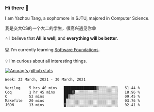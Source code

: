 ### Hi there 👋
I am Yazhou Tang, a sophomore in SJTU, majored in Computer Science.

我是交大CS的一个大二的学生，很高兴遇见你:smile:

:star: I believe that **All is well**, and **everything will be better**.

:computer: I'm currently learning [Software Foundations](https://softwarefoundations.cis.upenn.edu/).

:bulb: I'm curious about all interesting things.

[![Anurag's github stats](https://github-readme-stats.vercel.app/api?username=ADSWT518&count_private=true)](https://github.com/anuraghazra/github-readme-stats)

<!--START_SECTION:waka-->
```text
Week: 23 March, 2021 - 30 March, 2021

Verilog    5 hrs 40 mins   ███████████████▒░░░░░░░░░   61.44 % 
Coq        1 hr 45 mins    ████▓░░░░░░░░░░░░░░░░░░░░   18.96 % 
C          52 mins         ██▒░░░░░░░░░░░░░░░░░░░░░░   09.45 % 
Makefile   20 mins         █░░░░░░░░░░░░░░░░░░░░░░░░   03.76 % 
JSON       13 mins         ▓░░░░░░░░░░░░░░░░░░░░░░░░   02.41 % 
```
<!--END_SECTION:waka-->

<!--
**ADSWT518/ADSWT518** is a ✨ _special_ ✨ repository because its `README.md` (this file) appears on your GitHub profile.

Here are some ideas to get you started:

- 🔭 I’m currently working on ...
- 🌱 I’m currently learning ...
- 👯 I’m looking to collaborate on ...
- 🤔 I’m looking for help with ...
- 💬 Ask me about ...
- 📫 How to reach me: ...
- 😄 Pronouns: ...
- ⚡ Fun fact: ...
-->
